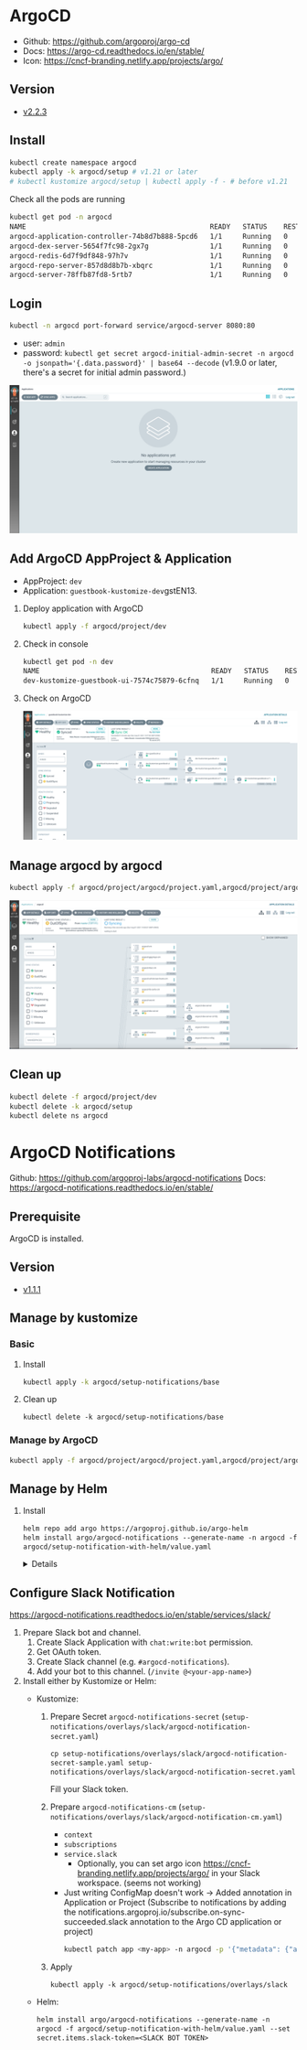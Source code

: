 # ArgoCD

- Github: https://github.com/argoproj/argo-cd
- Docs: https://argo-cd.readthedocs.io/en/stable/
- Icon: https://cncf-branding.netlify.app/projects/argo/

## Version

- [v2.2.3](https://github.com/argoproj/argo-cd/releases/tag/v2.2.3)
## Install

```bash
kubectl create namespace argocd
kubectl apply -k argocd/setup # v1.21 or later
# kubectl kustomize argocd/setup | kubectl apply -f - # before v1.21
```

Check all the pods are running

```bash
kubectl get pod -n argocd
NAME                                             READY   STATUS    RESTARTS   AGE
argocd-application-controller-74b8d7b888-5pcd6   1/1     Running   0          45s
argocd-dex-server-5654f7fc98-2gx7g               1/1     Running   0          45s
argocd-redis-6d7f9df848-97h7v                    1/1     Running   0          45s
argocd-repo-server-857d8d8b7b-xbqrc              1/1     Running   0          45s
argocd-server-78ffb87fd8-5rtb7                   1/1     Running   0          45s
```

## Login

```bash
kubectl -n argocd port-forward service/argocd-server 8080:80
```

- user: `admin`
- password: `kubectl get secret argocd-initial-admin-secret -n argocd -o jsonpath='{.data.password}' | base64 --decode` (v1.9.0 or later, there's a secret for initial admin password.)

![](img/argocd.png)

## Add ArgoCD AppProject & Application

- AppProject: `dev`
- Application: `guestbook-kustomize-dev`gstEN13.

1. Deploy application with ArgoCD

    ```bash
    kubectl apply -f argocd/project/dev
    ```

1. Check in console

    ```bash
    kubectl get pod -n dev
    NAME                                          READY   STATUS    RESTARTS   AGE
    dev-kustomize-guestbook-ui-7574c75879-6cfnq   1/1     Running   0          95s
    ```

1. Check on ArgoCD

    ![](img/argocd-guestbook-kustomize-dev.png)

## Manage argocd by argocd

```bash
kubectl apply -f argocd/project/argocd/project.yaml,argocd/project/argocd/app-argocd.yaml
```

![](img/argocd-by-argocd.png)

## Clean up

```bash
kubectl delete -f argocd/project/dev
kubectl delete -k argocd/setup
kubectl delete ns argocd
```

# ArgoCD Notifications

Github: https://github.com/argoproj-labs/argocd-notifications
Docs: https://argocd-notifications.readthedocs.io/en/stable/

## Prerequisite

ArgoCD is installed.

## Version

- [v1.1.1](https://github.com/argoproj-labs/argocd-notifications/releases/tag/v1.1.1)


## Manage by kustomize

### Basic

1. Install

    ```bash
    kubectl apply -k argocd/setup-notifications/base
    ```

1. Clean up

    ```
    kubectl delete -k argocd/setup-notifications/base
    ```

### Manage by ArgoCD


```bash
kubectl apply -f argocd/project/argocd/project.yaml,argocd/project/argocd/app-argocd-notifications.yaml
```

## Manage by Helm

1. Install

    ```
    helm repo add argo https://argoproj.github.io/argo-helm
    helm install argo/argocd-notifications --generate-name -n argocd -f argocd/setup-notification-with-helm/value.yaml
    ```

    <details>

    failed:

    ```
    Error: YAML parse error on argocd-notifications/templates/configmap.yaml: error converting YAML to JSON: yaml: line 15: did not find expected key
    ```

    https://github.com/argoproj/argo-helm/issues/616 → fixed in https://github.com/argoproj-labs/argocd-notifications/pull/315

    </details>

## Configure Slack Notification

https://argocd-notifications.readthedocs.io/en/stable/services/slack/

1. Prepare Slack bot and channel.
    1. Create Slack Application with `chat:write:bot` permission.
    1. Get OAuth token.
    1. Create Slack channel (e.g. `#argocd-notifications`).
    1. Add your bot to this channel. (`/invite @<your-app-name>`)
1. Install either by Kustomize or Helm:
    - Kustomize:
        1. Prepare Secret `argocd-notifications-secret` (`setup-notifications/overlays/slack/argocd-notification-secret.yaml`)
            ```
            cp setup-notifications/overlays/slack/argocd-notification-secret-sample.yaml setup-notifications/overlays/slack/argocd-notification-secret.yaml
            ```

            Fill your Slack token.

        1. Prepare `argocd-notifications-cm` (`setup-notifications/overlays/slack/argocd-notification-cm.yaml`)
            - `context`
            - `subscriptions`
            - `service.slack`
                - Optionally, you can set argo icon https://cncf-branding.netlify.app/projects/argo/ in your Slack workspace. (seems not working)
            - Just writing ConfigMap doesn't work -> Added annotation in Application or Project (Subscribe to notifications by adding the notifications.argoproj.io/subscribe.on-sync-succeeded.slack annotation to the Argo CD application or project)
                ```bash
                kubectl patch app <my-app> -n argocd -p '{"metadata": {"annotations": {"notifications.argoproj.io/subscribe.on-sync-succeeded.slack":"<my-channel>"}}}' --type merge
                ```
        1. Apply
            ```base
            kubectl apply -k argocd/setup-notifications/overlays/slack
            ```
    - Helm:

        ```
        helm install argo/argocd-notifications --generate-name -n argocd -f argocd/setup-notification-with-helm/value.yaml --set secret.items.slack-token=<SLACK BOT TOKEN>
        ```
